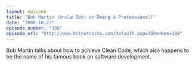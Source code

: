 ```yaml
---
layout: episode
title: "Bob Martin (Uncle Bob) on Being a Professional!"
date: "2008-10-23"
episode_number: "388"
episode_url: "http://www.dotnetrocks.com/default.aspx?ShowNum=388"
---
```


Bob Martin talks about how to achieve Clean Code, which also happens to be the name of his famous book on software development. 
